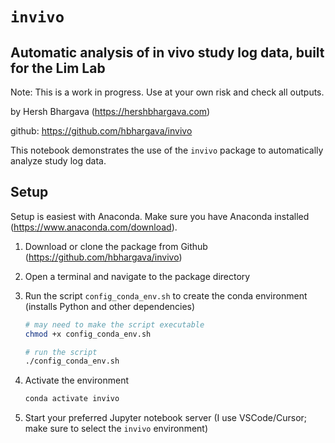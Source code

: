 # `invivo`

## Automatic analysis of in vivo study log data, built for the Lim Lab

Note: This is a work in progress. Use at your own risk and check all outputs.

by Hersh Bhargava (https://hershbhargava.com)

github: https://github.com/hbhargava/invivo

This notebook demonstrates the use of the `invivo` package to automatically analyze study log data.

## Setup

Setup is easiest with Anaconda. Make sure you have Anaconda installed (https://www.anaconda.com/download).

1) Download or clone the package from Github (https://github.com/hbhargava/invivo)
2) Open a terminal and navigate to the package directory
3) Run the script `config_conda_env.sh` to create the conda environment (installs Python and other dependencies)

    ```bash
    # may need to make the script executable
    chmod +x config_conda_env.sh

    # run the script
    ./config_conda_env.sh
    ```
4) Activate the environment

    ```bash
    conda activate invivo
    ```

5) Start your preferred Jupyter notebook server (I use VSCode/Cursor; make sure to select the `invivo` environment)